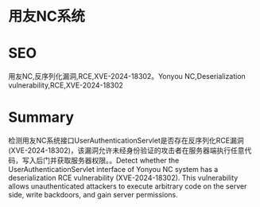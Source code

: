 # 用友NC系统
# SEO
用友NC,反序列化漏洞,RCE,XVE-2024-18302。Yonyou NC,Deserialization vulnerability,RCE,XVE-2024-18302
# Summary
检测用友NC系统接口UserAuthenticationServlet是否存在反序列化RCE漏洞(XVE-2024-18302)，该漏洞允许未经身份验证的攻击者在服务器端执行任意代码，写入后门并获取服务器权限。。Detect whether the UserAuthenticationServlet interface of Yonyou NC system has a deserialization RCE vulnerability (XVE-2024-18302). This vulnerability allows unauthenticated attackers to execute arbitrary code on the server side, write backdoors, and gain server permissions.
